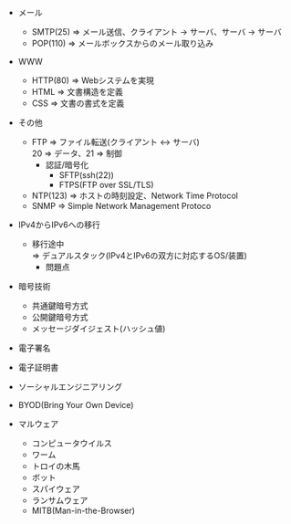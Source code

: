 - メール
    - SMTP(25) => メール送信、クライアント -> サーバ、サーバ -> サーバ
    - POP(110) => メールボックスからのメール取り込み
- WWW
    - HTTP(80) => Webシステムを実現
    - HTML => 文書構造を定義
    - CSS => 文書の書式を定義
- その他
    - FTP => ファイル転送(クライアント <-> サーバ)  
    20 => データ、21 => 制御
        - 認証/暗号化
            - SFTP(ssh(22))
            - FTPS(FTP over SSL/TLS)
    - NTP(123) => ホストの時刻設定、Network Time Protocol
    - SNMP => Simple Network Management Protoco
- IPv4からIPv6への移行
    - 移行途中   
    => デュアルスタック(IPv4とIPv6の双方に対応するOS/装置)
        - 問題点

- 暗号技術
    - 共通鍵暗号方式
    - 公開鍵暗号方式
    - メッセージダイジェスト(ハッシュ値)
- 電子署名
- 電子証明書

- ソーシャルエンジニアリング
- BYOD(Bring Your Own Device)
- マルウェア
    - コンピュータウイルス
    - ワーム
    - トロイの木馬
    - ボット
    - スパイウェア
    - ランサムウェア
    - MITB(Man-in-the-Browser)
